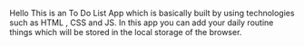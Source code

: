 Hello 
This is an To Do List App which is basically built by using technologies such as  HTML , CSS and JS.
In this app you can add your daily routine things which will be stored in the local storage of the browser.
